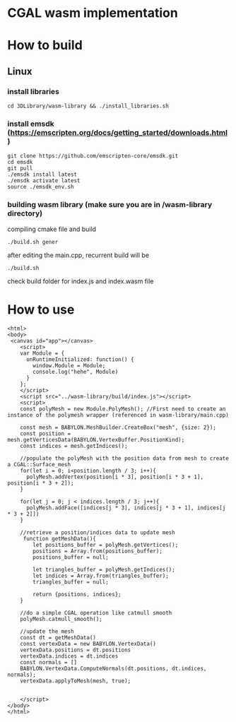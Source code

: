 # CGAL wasm implementation

# How to build
## Linux

### install libraries
```cd 3DLibrary/wasm-library && ./install_libraries.sh ```

### install emsdk (https://emscripten.org/docs/getting_started/downloads.html)

```
git clone https://github.com/emscripten-core/emsdk.git
cd emsdk
git pull
./emsdk install latest
./emsdk activate latest
source ./emsdk_env.sh
```

### building wasm library (make sure you are in /wasm-library directory)

compiling cmake file and build
```
./build.sh gener
```
after editing the main.cpp, recurrent build will be
```
./build.sh
```

check build folder for index.js and index.wasm file

# How to use

```
<html>
<body>
 <canvas id="app"></canvas>
    <script>
    var Module = {
      onRuntimeInitialized: function() {
        window.Module = Module;
        console.log("hehe", Module)
      }
    };
    </script>
    <script src="../wasm-library/build/index.js"></script>
    <script>
    const polyMesh = new Module.PolyMesh(); //First need to create an instance of the polymesh wrapper (referenced in wasm-library/main.cpp)
    
    const mesh = BABYLON.MeshBuilder.CreateBox("mesh", {size: 2});
    const position = mesh.getVerticesData(BABYLON.VertexBuffer.PositionKind);
    const indices = mesh.getIndices();
    
    //populate the polyMesh with the position data from mesh to create a CGAL::Surface_mesh
    for(let i = 0; i<position.length / 3; i++){
      polyMesh.addVertex(position[i * 3], position[i * 3 + 1], position[i * 3 + 2]);
    }
    
    for(let j = 0; j < indices.length / 3; j++){
      polyMesh.addFace([indices[j * 3], indices[j * 3 + 1], indices[j * 3 + 2]])
    }
    
    //retrieve a position/indices data to update mesh
     function getMeshData(){
        let positions_buffer = polyMesh.getVertices();
        positions = Array.from(positions_buffer);
        positions_buffer = null;

        let triangles_buffer = polyMesh.getIndices();
        let indices = Array.from(triangles_buffer);
        triangles_buffer = null;

        return {positions, indices};
    }
    
    //do a simple CGAL operation like catmull smooth
    polyMesh.catmull_smooth();
    
    //update the mesh
    const dt = getMeshData()
    const vertexData = new BABYLON.VertexData()
    vertexData.positions = dt.positions
    vertexData.indices = dt.indices
    const normals = []
    BABYLON.VertexData.ComputeNormals(dt.positions, dt.indices, normals);
    vertexData.applyToMesh(mesh, true);
    
    
    </script>
</body>
</html>

```

